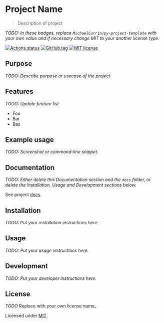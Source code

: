 # Project Name
> Description of project

_TODO: In these badges, replace `MichaelCurrin/py-project-template` with your own value and if necessary change MIT to your another license type._

[![Actions status](https://github.com/MichaelCurrin/py-project-template/workflows/Python%20application/badge.svg)](https://github.com/MichaelCurrin/py-project-template/actions)
[![GitHub tag](https://img.shields.io/github/tag/MichaelCurrin/py-project-template.svg)](https://GitHub.com/MichaelCurrin/py-project-template/tags/)
[![MIT license](https://img.shields.io/badge/License-MIT-blue.svg)](#license)


## Purpose

_TODO: Describe purpose or usecase of the project_


## Features

_TODO: Update feature list_

- Foo
- Bar
- Baz


## Example usage

_TODO: Screenshot or command-line snippet._


## Documentation

_TODO: Either delete this Documentation section and the `docs` folder, or delete the Installation, Usage and Development sections below._

See project [docs](/docs/).


## Installation

_TODO: Put your installation instructions here._


## Usage

_TODO: Put your usage instructions here._


## Development

_TODO: Put your developer instructions here._


## License

_TODO_ Replace with your own license name_

Licensed under [MIT](/LICENSE).

